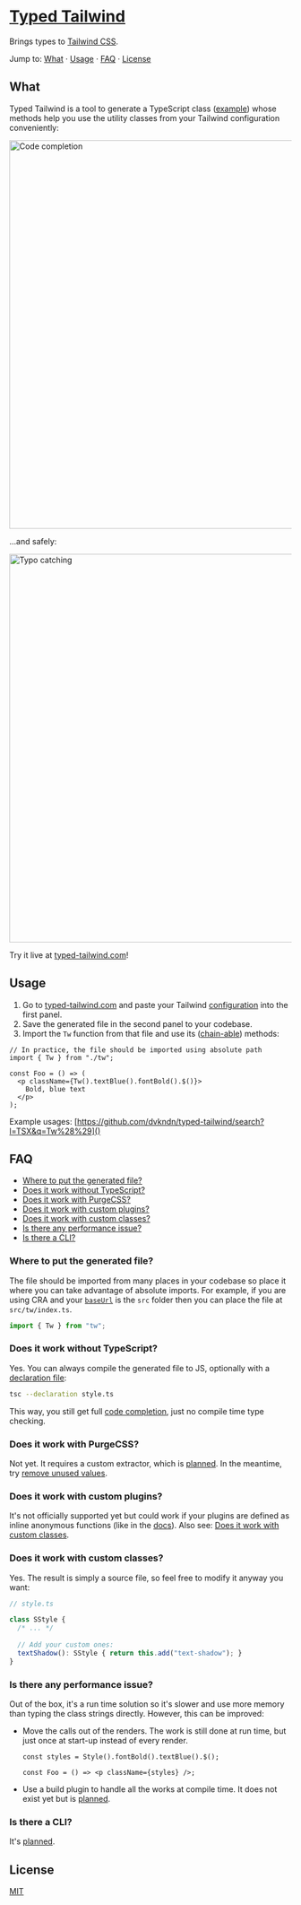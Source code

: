 # [Typed Tailwind](https://typed-tailwind.com)

Brings types to [Tailwind CSS](https://tailwindcss.com).

Jump to: [What](#what) · [Usage](#usage) · [FAQ](#faq) · [License](#license)

## What

Typed Tailwind is a tool to generate a TypeScript class ([example](https://github.com/dvkndn/typed-tailwind/blob/master/src/style/index.ts)) whose methods help you use the utility classes from your Tailwind configuration conveniently:

<img width="693" alt="Code completion" src="https://user-images.githubusercontent.com/5953369/66266581-227b1f00-e851-11e9-8baf-9d986bf2cb35.png">

…and safely:

<img width="693" alt="Typo catching" src="https://user-images.githubusercontent.com/5953369/66266428-2017c580-e84f-11e9-990a-a9ed02b857ad.png">


Try it live at [typed-tailwind.com](https://typed-tailwind.com)!

## Usage

1. Go to [typed-tailwind.com](https://typed-tailwind.com) and paste your Tailwind [configuration](https://tailwindcss.com/docs/configuration) into the first panel.
2. Save the generated file in the second panel to your codebase.
3. Import the `Tw` function from that file and use its ([chain-able](https://en.wikipedia.org/wiki/Method_chaining)) methods:

```tsx
// In practice, the file should be imported using absolute path
import { Tw } from "./tw";

const Foo = () => (
  <p className={Tw().textBlue().fontBold().$()}>
    Bold, blue text
  </p>
);
```

Example usages: [https://github.com/dvkndn/typed-tailwind/search?l=TSX&q=Tw%28%29]()

## FAQ

+ [Where to put the generated file?](where-to-put-the-generated-file)
+ [Does it work without TypeScript?](#does-it-work-without-typescript)
+ [Does it work with PurgeCSS?](#does-it-work-with-purgecss)
+ [Does it work with custom plugins?](#does-it-work-with-custom-plugins)
+ [Does it work with custom classes?](#does-it-work-with-custom-classes)
+ [Is there any performance issue?](#is-there-any-performance-issue)
+ [Is there a CLI?](#is-there-a-cli)

### Where to put the generated file?

The file should be imported from many places in your codebase so place it where you can take advantage of absolute imports. For example, if you are using CRA and your [`baseUrl`](https://create-react-app.dev/docs/importing-a-component#absolute-imports) is the `src` folder then you can place the file at `src/tw/index.ts`.

```ts
import { Tw } from "tw";
```

### Does it work without TypeScript?

Yes. You can always compile the generated file to JS, optionally with a [declaration file](https://www.typescriptlang.org/docs/handbook/declaration-files/introduction.html):

```sh
tsc --declaration style.ts
```

This way, you still get full [code completion](https://code.visualstudio.com/docs/editor/intellisense), just no compile time type checking.

### Does it work with PurgeCSS?

Not yet. It requires a custom extractor, which is [planned](https://github.com/dvkndn/typed-tailwind/issues/2). In the meantime, try [remove unused values](https://tailwindcss.com/docs/controlling-file-size#removing-unused-theme-values).

### Does it work with custom plugins?

It's not officially supported yet but could work if your plugins are defined as inline anonymous functions (like in the [docs](https://tailwindcss.com/docs/plugins)). Also see: [Does it work with custom classes](#oes-it-work-with-custom-classes).

### Does it work with custom classes?

Yes. The result is simply a source file, so feel free to modify it anyway you want:

```typescript
// style.ts

class SStyle {
  /* ... */
  
  // Add your custom ones:
  textShadow(): SStyle { return this.add("text-shadow"); }
}
```

### Is there any performance issue?

Out of the box, it's a run time solution so it's slower and use more memory than typing the class strings directly. However, this can be improved:

- Move the calls out of the renders. The work is still done at run time, but just once at start-up instead of every render.

    ```tsx
    const styles = Style().fontBold().textBlue().$();
    
    const Foo = () => <p className={styles} />;
    ```
- Use a build plugin to handle all the works at compile time. It does not exist yet but is [planned](https://github.com/dvkndn/typed-tailwind/issues/1).

### Is there a CLI?

It's [planned](https://github.com/dvkndn/typed-tailwind/issues/3).

## License
[MIT](https://choosealicense.com/licenses/mit/)
